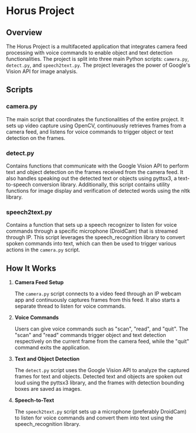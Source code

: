 # Horus Project

## Overview

The Horus Project is a multifaceted application that integrates camera feed processing with voice commands to enable object and text detection functionalities. The project is split into three main Python scripts: `camera.py`, `detect.py`, and `speech2text.py`. The project leverages the power of Google's Vision API for image analysis.

## Scripts

### camera.py

The main script that coordinates the functionalities of the entire project. It sets up video capture using OpenCV, continuously retrieves frames from a camera feed, and listens for voice commands to trigger object or text detection on the frames. 

### detect.py

Contains functions that communicate with the Google Vision API to perform text and object detection on the frames received from the camera feed. It also handles speaking out the detected text or objects using pyttsx3, a text-to-speech conversion library. Additionally, this script contains utility functions for image display and verification of detected words using the nltk library.

### speech2text.py

Contains a function that sets up a speech recognizer to listen for voice commands through a specific microphone (DroidCam) that is streamed through IP. This script leverages the speech_recognition library to convert spoken commands into text, which can then be used to trigger various actions in the `camera.py` script.

## How It Works

1. **Camera Feed Setup**
   
   The `camera.py` script connects to a video feed through an IP webcam app and continuously captures frames from this feed. It also starts a separate thread to listen for voice commands.

2. **Voice Commands**
   
   Users can give voice commands such as "scan", "read", and "quit". The "scan" and "read" commands trigger object and text detection respectively on the current frame from the camera feed, while the "quit" command exits the application.

3. **Text and Object Detection**
   
   The `detect.py` script uses the Google Vision API to analyze the captured frames for text and objects. Detected text and objects are spoken out loud using the pyttsx3 library, and the frames with detection bounding boxes are saved as images.

4. **Speech-to-Text**
   
   The `speech2text.py` script sets up a microphone (preferably DroidCam) to listen for voice commands and convert them into text using the speech_recognition library.

   
